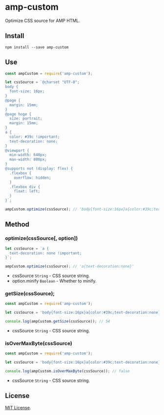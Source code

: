 # amp-custom

Optimize CSS source for AMP HTML.

## Install

```
npm install --save amp-custom
```

## Use

```js
const ampCustom = require('amp-custom');

let cssSource = `@charset "UTF-8";
body {
  font-size: 16px;
}
@page {
  margin: 15mm;
}
@page hoge {
  size: portrait;
  margin: 15mm;
}
a {
  color: #39c !important;
  text-decoration: none;
}
@viewport {
  min-width: 640px;
  max-width: 800px;
}
@supports not (display: flex) {
  .flexbox {
    overflow: hidden;
  }
  .flexbox div {
    float: left;
  }
}`;

ampCustom.optimize(cssSource); // 'body{font-size:16px}a{color:#39c;text-decoration:none}'
```

## Method

### optimize(cssSource[, option])

```js
let cssSource = `a {
  text-decoration: none !important;
}`;

ampCustom.optimize(cssSource); // 'a{text-decoration:none}'
```

- cssSource `String` - CSS source string.
- option.minify `Boolean` - Whether to minify.

### getSize(cssSource);

```js
const ampCustom = require('amp-custom');

let cssSource = 'body{font-size:16px}a{color:#39c;text-decoration:none}';

console.log(ampCustom.getSize(cssSource)); // 54
```

- cssSource `String` - CSS source string.

### isOverMaxByte(cssSource)

```js
const ampCustom = require('amp-custom');

let cssSource = 'body{font-size:16px}a{color:#39c;text-decoration:none}';

console.log(ampCustom.isOverMaxByte(cssSource)); // false
```

- cssSource `String` - CSS source string.

## License

[MIT License](https://github.com/kmrk/amp-custom/blob/master/LICENSE).
